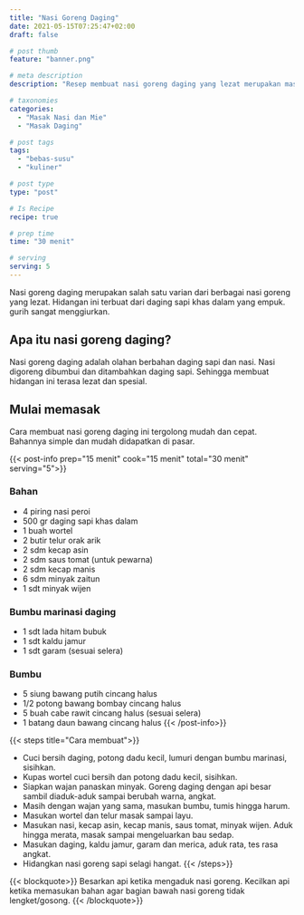 ```yaml
---
title: "Nasi Goreng Daging"
date: 2021-05-15T07:25:47+02:00
draft: false

# post thumb
feature: "banner.png"

# meta description
description: "Resep membuat nasi goreng daging yang lezat merupakan masakan rumahan yang spesial. Menu hidangan yang layak dihidangkan sehari-hari."

# taxonomies
categories:
  - "Masak Nasi dan Mie"
  - "Masak Daging"

# post tags
tags:
  - "bebas-susu"
  - "kuliner"

# post type
type: "post"

# Is Recipe
recipe: true

# prep time
time: "30 menit"

# serving
serving: 5
---
```

Nasi goreng daging merupakan salah satu varian dari berbagai nasi goreng yang lezat. Hidangan ini terbuat dari daging sapi khas dalam yang empuk. gurih sangat menggiurkan.

## Apa itu nasi goreng daging?

Nasi goreng daging adalah olahan berbahan daging sapi dan nasi. Nasi digoreng dibumbui dan ditambahkan daging sapi. Sehingga membuat hidangan ini terasa lezat dan spesial.

## Mulai memasak

Cara membuat nasi goreng daging ini tergolong mudah dan cepat. Bahannya simple dan mudah didapatkan di pasar.

{{< post-info prep="15 menit" cook="15 menit" total="30 menit" serving="5">}}

### Bahan
-   4 piring nasi peroi
-   500 gr daging sapi khas dalam
-   1 buah wortel
-   2 butir telur orak arik
-   2 sdm kecap asin
-   2 sdm saus tomat (untuk pewarna)
-   2 sdm kecap manis
-   6 sdm minyak zaitun
-   1 sdt minyak wijen

### Bumbu marinasi daging

-   1 sdt lada hitam bubuk
-   1 sdt kaldu jamur
-   1 sdt garam (sesuai selera)

### Bumbu

-   5 siung bawang putih cincang halus
-   1/2 potong bawang bombay cincang halus
-   5 buah cabe rawit cincang halus (sesuai selera)
-   1 batang daun bawang cincang halus
{{< /post-info>}}

{{< steps title="Cara membuat">}}
-   Cuci bersih daging, potong dadu kecil, lumuri dengan bumbu marinasi, sisihkan.
-   Kupas wortel cuci bersih dan potong dadu kecil, sisihkan.
-   Siapkan wajan panaskan minyak. Goreng daging dengan api besar sambil diaduk-aduk sampai berubah warna, angkat.
-   Masih dengan wajan yang sama, masukan bumbu, tumis hingga harum.
-   Masukan wortel dan telur masak sampai layu.
-   Masukan nasi, kecap asin, kecap manis, saus tomat, minyak wijen. Aduk hingga merata, masak sampai mengeluarkan bau sedap.
-   Masukan daging, kaldu jamur, garam dan merica, aduk rata, tes rasa angkat.
-   Hidangkan nasi goreng sapi selagi hangat.
{{< /steps>}}

{{< blockquote>}}
Besarkan api ketika mengaduk nasi goreng. Kecilkan api ketika memasukan bahan agar bagian bawah nasi goreng tidak lengket/gosong.
{{< /blockquote>}}